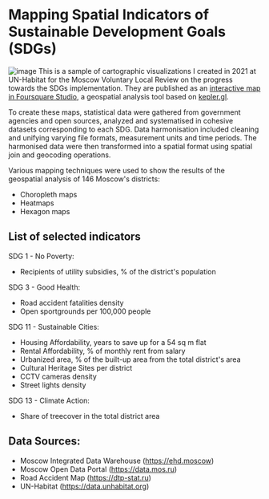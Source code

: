 # Mapping Spatial Indicators of Sustainable Development Goals (SDGs)
![image](https://github.com/user-attachments/assets/6715b991-d761-4e41-b4e6-6126838d5bd5)
This is a sample of cartographic visualizations I created in 2021 at UN-Habitat for the Moscow Voluntary Local Review on the progress towards the SDGs implementation. They are published as an [interactive map in Foursquare Studio](https://studio.foursquare.com/public/761de512-4d24-4acc-99ae-3e7bf93f2bf5), a geospatial analysis tool based on [kepler.gl](https://kepler.gl).

To create these maps, statistical data were gathered from government agencies and open sources, analyzed and systematised in cohesive datasets corresponding to each SDG. Data harmonisation included cleaning and unifying varying file formats, measurement units and time periods. The harmonised data were then transformed into a spatial format using spatial join and geocoding operations.

Various mapping techniques were used to show the results of the geospatial analysis of 146 Moscow's districts:
- Choropleth maps
- Heatmaps
- Hexagon maps

## List of selected indicators
SDG 1 - No Poverty:
- Recipients of utility subsidies, % of the district's population

SDG 3 - Good Health:
- Road accident fatalities density
- Open sportgrounds per 100,000 people

SDG 11 - Sustainable Cities:
- Housing Affordability, years to save up for a 54 sq m flat
- Rental Affordability, % of monthly rent from salary
- Urbanized area, % of the built-up area from the total district's area
- Cultural Heritage Sites per district
- CCTV cameras density
- Street lights density

SDG 13 - Climate Action:
- Share of treecover in the total district area

## Data Sources: 
- Moscow Integrated Data Warehouse (https://ehd.moscow)
- Moscow Open Data Portal (https://data.mos.ru)
- Road Accident Map (https://dtp-stat.ru)
- UN-Habitat (https://data.unhabitat.org)
